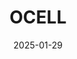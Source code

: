 ---  
layout: startup_page  
title: "OCELL"  
id: "ocell.io"  
permalink: "/ocellocell.io01292025/"  
website: "https://www.ocell.io/en-us"  
funding_round: "Series A"  
funding_amount: "€10M"  
investors: "Capnamic, Bayern Kapital, AENU, Summiteer, Max Viessmann"  
about: "OCELL uses AI to create digital twins of forests by processing aerial imagery, LiDAR, and forestry data. This provides insights into forest growth and carbon storage, enabling climate-optimized forest management strategies. The technology improves transparency and accuracy in carbon credit markets."  
markets: "Climate Tech, AI, Forestry, Software Development"  
hq: "Munich, Bavaria, Germany"  
founded_year: "2019"  
linkedin: "https://www.linkedin.com/company/ocell-io"  
twitter: "https://twitter.com/ocell11719278"  
instagram: ""  
facebook: ""  
crunchbase: "https://www.crunchbase.com/organization/ocell"  
pitchbook: "https://pitchbook.com/profiles/company/315080-11"  

date_display: "29-Jan-2025"  
date: "2025-01-29"

# SEO Optimization  
meta_title: "OCELL - Series A Funding (€10M)"  
meta_description: "OCELL, OCELL uses AI to create digital twins of forests by processing aerial imagery, LiDAR, and forestry data. This provides insights into forest growth and..."  
meta_keywords: "OCELL, Climate Tech, AI, Forestry, Software Development, Series A funding"  
canonical_url: "https://startup.projectstartups.com/ocellocell.io01292025/"  
---